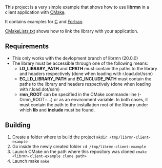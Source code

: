 This project is a very simple example that shows how to use **librmn**
in a client application with [CMake](https://cmake.org).

It contains examples for [C](hello.c) and [Fortran](hello.F90).

[CMakeLists.txt](CMakeLists.txt) shows how to link the library with your
application.


## Requirements

- This only works with the devlopment branch of librmn (20.0.0)
- The library must be accessible through one of the following means:
    - **LD_LIBRARY_PATH** and **CPATH** must contain the paths to the library
      and headers respectively (done when loading with r.load.dot/ssm)
    - **EC_LD_LIBRARY_PATH** and **EC_INCLUDE_PATH** must contain the paths
      to the library and headers respectively (done when loading with r.load.dot/ssm)
    - **rmn_ROOT** can be specified in the CMake commande line (-Drmn_ROOT=...)
      or as an environment variable.  In both cases, it must contain the path
      to the installation root of the library under which **lib** and
      **include** must be found.


## Building

1. Create a folder where to build the project
   `mkdir /tmp/librmn-client-example`
2. Go inside the newly created folder
   `cd /tmp/librmn-client-example`
3. Launch CMake on the path where this repository was cloned
   `cmake <librmn-client-example clone path>`
4. Launch make
   `make`